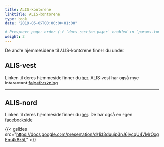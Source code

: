 ```yaml
---
title: ALIS-kontorene
linktitle: ALIS-kontorene
type: book
date: "2019-05-05T00:00:00+01:00"

# Prev/next pager order (if `docs_section_pager` enabled in `params.toml`)
weight: 3
---
```


De andre hjemmesidene til ALIS-kontorene finner du under.

## ALIS-vest

Linken til deres hjemmeside finner du [her](https://www.bergen.kommune.no/hvaskjer/tema/alis-vest).
ALIS-vest har også mye interessant [følgeforskning](https://www.bergen.kommune.no/hvaskjer/tema/alis-vest/folgeforskning/folgeforskning-alis-vest).

---

## ALIS-nord

Linken til deres hjemmeside finner du [her](https://www.alis-nord.no/?lang=no_NO). De har også en egen [facebookside](https://www.facebook.com/ALISNord/?view_public_for=107949851038117)


{{< gslides src="https://docs.google.com/presentation/d/1i33duujp3nJ6IycqU4VMrOxgEm4k855L" >}}
